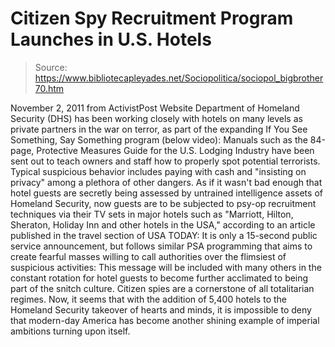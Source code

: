 # Citizen Spy Recruitment Program Launches in U.S. Hotels

> Source: https://www.bibliotecapleyades.net/Sociopolitica/sociopol_bigbrother70.htm

November 2, 2011
from
ActivistPost Website
Department of Homeland Security (DHS) has been working closely with hotels on many levels as
private partners in the war on terror, as part of the expanding If You See
Something, Say Something program (below video):
Manuals such as the 84-page,
Protective Measures Guide for the U.S. Lodging
Industry have been sent out to
teach owners and staff how to properly spot potential terrorists.
Typical
suspicious behavior includes paying with cash and "insisting on privacy"
among a plethora of other dangers.
As if it wasn't bad enough that hotel guests are secretly being assessed by
untrained intelligence assets of Homeland Security, now guests are to be
subjected to psy-op recruitment techniques via their TV sets in major hotels
such as "Marriott, Hilton, Sheraton,
Holiday Inn and other hotels in the
USA," according to an
article published in the travel section of USA TODAY:
It is only a 15-second public service announcement, but follows
similar PSA programming that aims to create
fearful masses willing to call authorities over the flimsiest of suspicious
activities:
This message will be included with many others in the constant
rotation for hotel guests to become further acclimated to being part of the
snitch culture.
Citizen spies are a cornerstone of all totalitarian regimes.
Now, it seems that with the addition of 5,400 hotels to the Homeland
Security takeover of hearts and minds, it is impossible to deny that
modern-day America has become another shining example of imperial ambitions
turning upon itself.
